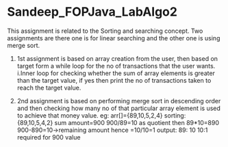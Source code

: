 # Sandeep_FOPJava_LabAlgo2

This assignment is related to the Sorting and searching concept. Two assignments are there one is for linear searching and the other one is using merge sort.
1. 1st assignment is based on array creation from the user, then based on target form a while loop for the no of transactions that the user wants.
    i.Inner loop for checking whether the sum of array elements is greater than the target value, if yes then print the no of transactions taken to reach the target 
      value.

2. 2nd assignment is based on performing merge sort in descending order and then checking how many no of that particular array element is used to achieve that money 
   value.
   eg: arr[]={89,10,5,2,4}
       sorting: {89,10,5,4,2}
       sum amount=900
       900/89=10 as quotient
       then 89*10=890
        900-890=10->remaining amount
        hence =10/10=1
        output: 89: 10
                10:1       required for 900 value 

